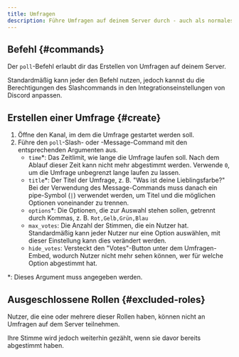 ```yaml
---
title: Umfragen
description: Führe Umfragen auf deinem Server durch - auch als normales Mitglied.
---
```


## Befehl {#commands}

Der `poll`-Befehl erlaubt dir das Erstellen von Umfragen auf deinem Server.

Standardmäßig kann jeder den Befehl nutzen, jedoch kannst du die Berechtigungen des Slashcommands in den Integrationseinstellungen von Discord anpassen.

## Erstellen einer Umfrage {#create}

1. Öffne den Kanal, im dem die Umfrage gestartet werden soll.
2. Führe den `poll`-Slash- oder -Message-Command mit den entsprechenden Argumenten aus.
	- `time`*: Das Zeitlimit, wie lange die Umfrage laufen soll. Nach dem Ablauf dieser Zeit kann nicht mehr abgestimmt werden. Verwende `0`, um die Umfrage unbegrenzt lange laufen zu lassen.
	- `title`*: Der Titel der Umfrage, z. B. "Was ist deine Lieblingsfarbe?" Bei der Verwendung des Message-Commands muss danach ein pipe-Symbol (` | `) verwendet werden, um Titel und die möglichen Optionen voneinander zu trennen.
	- `options`*: Die Optionen, die zur Auswahl stehen sollen, getrennt durch Kommas, z. B. `Rot,Gelb,Grün,Blau`
	- `max_votes`: Die Anzahl der Stimmen, die ein Nutzer hat. Standardmäßig kann jeder Nutzer nur eine Option auswählen, mit dieser Einstellung kann dies verändert werden.
	- `hide_votes`: Versteckt den "Votes"-Button unter dem Umfragen-Embed, wodurch Nutzer nicht mehr sehen können, wer für welche Option abgestimmt hat.

\*: Dieses Argument muss angegeben werden.

## Ausgeschlossene Rollen {#excluded-roles}

Nutzer, die eine oder mehrere dieser Rollen haben, können nicht an Umfragen auf dem Server teilnehmen.

Ihre Stimme wird jedoch weiterhin gezählt, wenn sie davor bereits abgestimmt haben.
